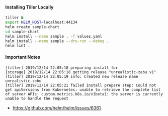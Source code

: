 #### Installing Tiller Locally
```bash
tiller &
export HELM_HOST=localhost:44134
helm create sample-chart
cd sample-chart
helm install --name sample . -f values.yaml
helm install --name sample --dry-run --debug .
helm lint .
```

#### Important Notes
```
[tiller] 2019/12/14 22:05:18 preparing install for 
[storage] 2019/12/14 22:05:18 getting release "unrealistic-zebu.v1"
[tiller] 2019/12/14 22:05:19 info: Created new release name unrealistic-zebu
[tiller] 2019/12/14 22:05:21 failed install prepare step: Could not get apiVersions from Kubernetes: unable to retrieve the complete list of server APIs: custom.metrics.k8s.io/v1beta1: the server is currently unable to handle the request
```
- https://github.com/helm/helm/issues/6361